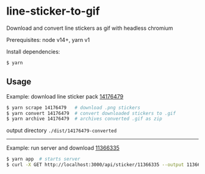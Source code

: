 # line-sticker-to-gif

Download and convert line stickers as gif with headless chromium

Prerequisites: node v14+, yarn v1

Install dependencies:

```sh
$ yarn
```

## Usage

Example: download line sticker pack [14176479](https://store.line.me/stickershop/product/14176479/en)

```sh
$ yarn scrape 14176479   # download .png stickers
$ yarn convert 14176479  # convert downloaded stickers to .gif
$ yarn archive 14176479  # archives converted .gif as zip
```

output directory `./dist/14176479-converted`

---

Example: run server and download [11366335](https://store.line.me/stickershop/product/11366335/en)

```sh
$ yarn app  # starts server
$ curl -X GET http://localhost:3000/api/sticker/11366335 --output 11366335.zip
```
